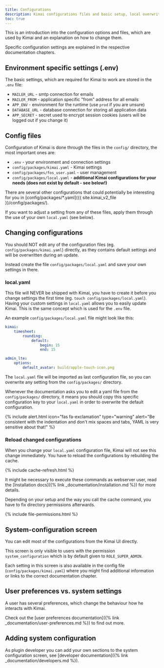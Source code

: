 ```yaml
---
title: Configurations
description: Kimai configurations files and basic setup, local overwrites and the cache
toc: true
---
```


This is an introduction into the configuration options and files, which are used by Kimai and an explanation on how to change them. 
 
Specific configuration settings are explained in the respective documentation chapters.

## Environment specific settings (.env)

The basic settings, which are required for Kimai to work are stored in the `.env` file:
 
- `MAILER_URL` - smtp connection for emails
- `MAILER_FROM` - application specific "from" address for all emails
- `APP_ENV` - environment for the runtime (use `prod` if you are unsure)
- `DATABASE_URL` - database connection for storing all application data
- `APP_SECRET` - secret used to encrypt session cookies (users will be logged out if you change it) 

## Config files

Configuration of Kimai is done through the files in the `config/` directory, the most important ones are:

- `.env` - your environment and connection settings
- `config/packages/kimai.yaml` - Kimai settings
- `config/packages/fos_user.yaml` - user management
- `config/packages/local.yaml` - **additional Kimai configurations for your needs (does not exist by default - see below!)**

There are several other configurations that could potentially be interesting for you in [config/packages/*.yaml]({{ site.kimai_v2_file }}/config/packages/).

If you want to adjust a setting from any of these files, apply them through the use of your own `local.yaml` (see below).

## Changing configurations

You should NOT edit any of the configuration files (eg. `config/packages/kimai.yaml`) directly, as they contains default settings and will be overwritten during an update.

Instead create the file `config/packages/local.yaml` and save your own settings in there. 

### local.yaml

This file will NEVER be shipped with Kimai, you have to create it before you change settings the first time (eg. `touch config/packages/local.yaml`).
Having your custom settings in `local.yaml` allows you to easily update Kimai. This is the same concept which is used for the `.env` file.

An example `config/packages/local.yaml` file might look like this:

```yaml
kimai:
    timesheet:
        rounding:
            default:
                begin: 15
                end: 15

admin_lte:
    options:
        default_avatar: build/apple-touch-icon.png
```

The `local.yaml` file will be imported as last configuration file, so you can overwrite any setting from the `config/packages/` directory.

Whenever the documentation asks you to edit a yaml file from the `config/packages/` directory, it means you should copy 
this specific configuration key to your `local.yaml` in order to overwrite the default configuration.

{% include alert.html icon="fas fa-exclamation" type="warning" alert="Be consistent with the indentation and don't mix spaces and tabs, YAML is very sensitive about that!" %}

### Reload changed configurations

When you change your `local.yaml` configuration file, Kimai will not see this change immediately. 
You have to reload the configurations by rebuilding the cache.

{% include cache-refresh.html %} 

It might be necessary to execute these commands as webserver user, 
read the [Installation docs]({% link _documentation/installation.md %}) for more details.

Depending on your setup and the way you call the cache command, you have to fix directory permissions afterwards. 
 
{% include file-permissions.html %} 

## System-configuration screen

You can edit most of the configurations from the Kimai UI directly.

This screen is only visible to users with the permission `system_configuration` which is by default given to `ROLE_SUPER_ADMIN`.

Each setting in this screen is also available in the config file (`config/packages/kimai.yaml`) where you might find 
additional information or links to the correct documentation chapter.

## User preferences vs. system settings

A user has several preferences, which change the behaviour how he interacts with Kimai.

Check out the [user preferences documentation]({% link _documentation/user-preferences.md %}) to find out more.

## Adding system configuration

As plugin developer you can add your own sections to the system configuration screen, see [developer documentation]({% link _documentation/developers.md %}).
